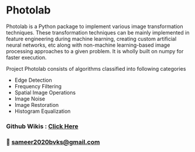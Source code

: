 # Photolab 
 Photolab is a Python package to implement various image transformation techniques. 
 These transformation techniques can be mainly implemented in feature engineering during machine learning, 
 creating custom artificial neural networks, etc along with non-machine learning-based image processing approaches to a given problem. 
 It is wholly built on numpy for faster execution.   

Project Photolab consists of algorithms classified into following
categories 

* Edge Detection
* Frequency Filtering
* Spatial Image Operations
* Image Noise
* Image Restoration
* Histogram Equalization
  
### Github Wikis : [Click Here](https://github.com/bvks2020sameer/Photolab/wiki)
### 📧 sameer2020bvks@gmail.com


